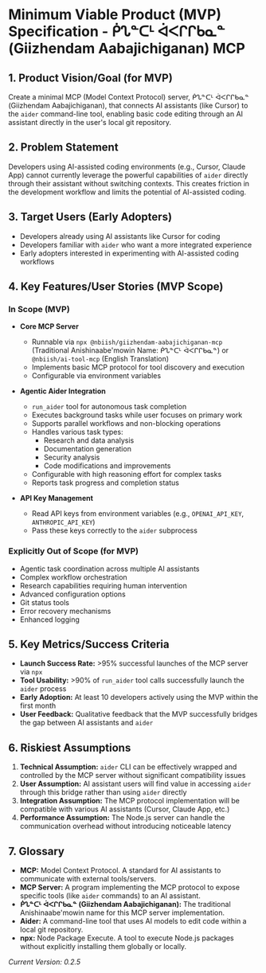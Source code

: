 # Minimum Viable Product (MVP) Specification - ᑮᔐᓐᑕᒻ ᐋᐸᒋᒋᑲᓇᓐ (Giizhendam Aabajichiganan) MCP

## 1. Product Vision/Goal (for MVP)

Create a minimal MCP (Model Context Protocol) server, ᑮᔐᓐᑕᒻ ᐋᐸᒋᒋᑲᓇᓐ (Giizhendam Aabajichiganan), that connects AI assistants (like Cursor) to the `aider` command-line tool, enabling basic code editing through an AI assistant directly in the user's local git repository.

## 2. Problem Statement

Developers using AI-assisted coding environments (e.g., Cursor, Claude App) cannot currently leverage the powerful capabilities of `aider` directly through their assistant without switching contexts. This creates friction in the development workflow and limits the potential of AI-assisted coding.

## 3. Target Users (Early Adopters)

- Developers already using AI assistants like Cursor for coding
- Developers familiar with `aider` who want a more integrated experience
- Early adopters interested in experimenting with AI-assisted coding workflows

## 4. Key Features/User Stories (MVP Scope)

### In Scope (MVP)

- **Core MCP Server**
  - Runnable via `npx @nbiish/giizhendam-aabajichiganan-mcp` (Traditional Anishinaabe'mowin Name: ᑮᔐᓐᑕᒻ ᐋᐸᒋᒋᑲᓇᓐ) or `@nbiish/ai-tool-mcp` (English Translation)
  - Implements basic MCP protocol for tool discovery and execution
  - Configurable via environment variables

- **Agentic Aider Integration**
  - `run_aider` tool for autonomous task completion
  - Executes background tasks while user focuses on primary work
  - Supports parallel workflows and non-blocking operations
  - Handles various task types:
    - Research and data analysis
    - Documentation generation
    - Security analysis
    - Code modifications and improvements
  - Configurable with high reasoning effort for complex tasks
  - Reports task progress and completion status

- **API Key Management**
  - Read API keys from environment variables (e.g., `OPENAI_API_KEY`, `ANTHROPIC_API_KEY`)
  - Pass these keys correctly to the `aider` subprocess

### Explicitly Out of Scope (for MVP)

- Agentic task coordination across multiple AI assistants
- Complex workflow orchestration
- Research capabilities requiring human intervention
- Advanced configuration options
- Git status tools
- Error recovery mechanisms
- Enhanced logging

## 5. Key Metrics/Success Criteria

- **Launch Success Rate:** >95% successful launches of the MCP server via `npx`
- **Tool Usability:** >90% of `run_aider` tool calls successfully launch the `aider` process
- **Early Adoption:** At least 10 developers actively using the MVP within the first month
- **User Feedback:** Qualitative feedback that the MVP successfully bridges the gap between AI assistants and `aider`

## 6. Riskiest Assumptions

1. **Technical Assumption:** `aider` CLI can be effectively wrapped and controlled by the MCP server without significant compatibility issues
2. **User Assumption:** AI assistant users will find value in accessing `aider` through this bridge rather than using `aider` directly
3. **Integration Assumption:** The MCP protocol implementation will be compatible with various AI assistants (Cursor, Claude App, etc.)
4. **Performance Assumption:** The Node.js server can handle the communication overhead without introducing noticeable latency

## 7. Glossary

- **MCP:** Model Context Protocol. A standard for AI assistants to communicate with external tools/servers.
- **MCP Server:** A program implementing the MCP protocol to expose specific tools (like `aider` commands) to an AI assistant.
- **ᑮᔐᓐᑕᒻ ᐋᐸᒋᒋᑲᓇᓐ (Giizhendam Aabajichiganan):** The traditional Anishinaabe'mowin name for this MCP server implementation.
- **Aider:** A command-line tool that uses AI models to edit code within a local git repository.
- **npx:** Node Package Execute. A tool to execute Node.js packages without explicitly installing them globally or locally.

*Current Version: 0.2.5* 